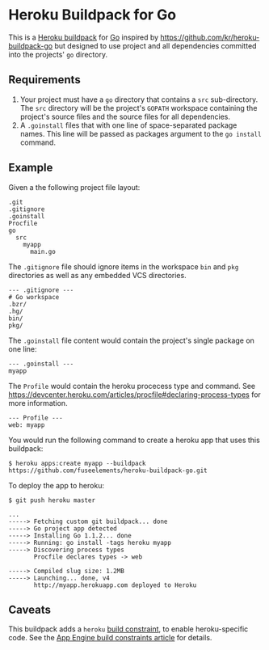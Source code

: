 # Heroku Buildpack for Go

This is a [Heroku buildpack][buildpack] for [Go][go] inspired by
<https://github.com/kr/heroku-buildpack-go> but designed to use project and all
dependencies committed into the projects' `go` directory.

## Requirements

1. Your project must have a `go` directory that contains a `src` sub-directory. The
   `src` directory will be the project's `GOPATH` workspace containing the
   project's
source files and the source files for all dependencies.
2. A `.goinstall` files that with one line of space-separated package names.
   This line will be passed as packages argument to the `go install` command.

## Example

Given a the following project file layout:

    .git
    .gitignore
    .goinstall
    Procfile
    go
      src
        myapp
          main.go

The `.gitignore` file should ignore items in the workspace `bin` and `pkg`
directories as well as any embedded VCS directories.

    --- .gitignore ---
    # Go workspace
    .bzr/
    .hg/
    bin/
    pkg/

The `.goinstall` file content would contain the project's single package on one line:

    --- .goinstall ---
    myapp


The `Profile` would contain the heroku procecess type and command. See
<https://devcenter.heroku.com/articles/procfile#declaring-process-types> for
more information.

    --- Profile ---
    web: myapp

You would run the following command to create a heroku app that uses this
buildpack:

    $ heroku apps:create myapp --buildpack https://github.com/fuseelements/heroku-buildpack-go.git

To deploy the app to heroku:

    $ git push heroku master

    ...
    -----> Fetching custom git buildpack... done
    -----> Go project app detected
    -----> Installing Go 1.1.2... done
    -----> Running: go install -tags heroku myapp
    -----> Discovering process types
           Procfile declares types -> web

    -----> Compiled slug size: 1.2MB
    -----> Launching... done, v4
           http://myapp.herokuapp.com deployed to Heroku

## Caveats

This buildpack adds a `heroku` [build constraint][build-constraint], to enable
heroku-specific code. See the [App Engine build constraints
article][app-engine-build-constraints]
for details.

[go]: http://golang.org/
[buildpack]: http://devcenter.heroku.com/articles/buildpacks
[build-constraint]: http://golang.org/pkg/go/build/
[app-engine-build-constraints]: http://blog.golang.org/2013/01/the-app-engine-sdk-and-workspaces-gopath.html
